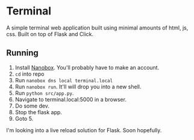 # Terminal

A simple terminal web application built using minimal amounts of html, js, css. Built on top of Flask and Click.

## Running

1. Install [Nanobox](https://docs.nanobox.io/install/). You'll probably have to make an account.
2. `cd` into repo
3. Run `nanobox dns local terminal.local` 
4. Run `nanobox run`. It'll will drop you into a new shell.
5. Run `python src/app.py`.
5. Navigate to terminal.local:5000 in a browser. 
6. Do some dev. 
7. Stop the flask app.
8. Goto 5.

I'm looking into a live reload solution for Flask. Soon hopefully.

